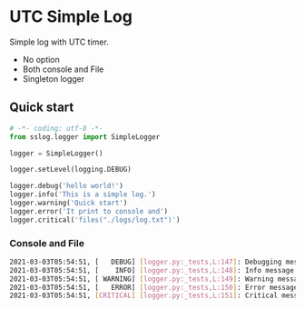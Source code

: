 # UTC Simple Log

Simple log with UTC timer.     

* No option
* Both console and File
* Singleton logger

## Quick start
```python
# -*- coding: utf-8 -*-
from sslog.logger import SimpleLogger

logger = SimpleLogger()

logger.setLevel(logging.DEBUG)

logger.debug('hello world!')
logger.info('This is a simple log.')
logger.warning('Quick start')
logger.error('It print to console and')
logger.critical('files("./logs/log.txt")')
```

### Console and File
```bash
2021-03-03T05:54:51, [   DEBUG] [logger.py:_tests,L:147]: Debugging message  
2021-03-03T05:54:51, [    INFO] [logger.py:_tests,L:148]: Info message  
2021-03-03T05:54:51, [ WARNING] [logger.py:_tests,L:149]: Warning message  
2021-03-03T05:54:51, [   ERROR] [logger.py:_tests,L:150]: Error message  
2021-03-03T05:54:51, [CRITICAL] [logger.py:_tests,L:151]: Critical message  
```
